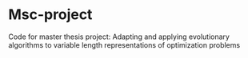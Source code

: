 # Msc-project
Code for master thesis project: Adapting and applying evolutionary algorithms to variable length representations of optimization problems
